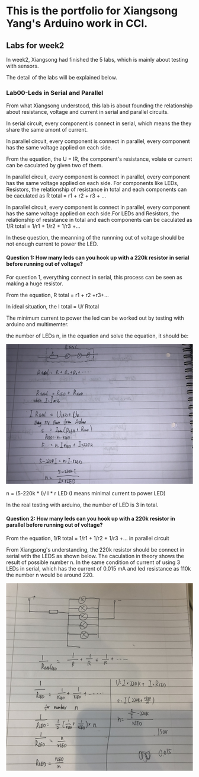 # This is the portfolio for Xiangsong Yang's Arduino work in CCI.

## Labs for week2

In week2, Xiangsong had finished the 5 labs, which is mainly about testing with sensors.

The detail of the labs will be explained below.

### Lab00-Leds in Serial and Parallel
From what Xiangsong understood, this lab is about founding the relationship about resistance, voltage and current in serial and parallel circuits.

In serial circuit, every component is connect in serial, which means the they share the same amont of current. 

In parallel circuit, every component is connect in parallel, every component has the same voltage applied on each side.

From the equation, the U = IR, the component's resistance, volate or current can be caculated by given two of them.

In parallel circuit, every component is connect in parallel, every component has the same voltage applied on each side. For components like LEDs, Resistors, the relationship of resistance in total and each components can be caculated as 
R total = r1 + r2 + r3 + ...

In parallel circuit, every component is connect in parallel, every component has the same voltage applied on each side.For LEDs and Resistors, the relationship of resistance in total and each components can be caculated as 
1/R total = 1/r1 + 1/r2 + 1/r3 +...

In these question, the meanning of the runnning out of voltage should be not enough current to power the LED.

#### Question 1: How many leds can you hook up with a 220k resistor in serial before running out of voltage?
For question 1, everything connect in serial, this process can be seen as making a huge resistor.

From the equation, R total = r1 + r2 +r3+...

In ideal situation, the I total = U/ Rtotal

The minimum current to power the led can be worked out by testing with arduino and multimemter.

the number of LEDs n, in the equation and solve the equation, it should be:

![alt text](https://github.com/xiangsong-yang/Arduino-for-CCI/blob/master/images/Serial_caculation.JPG?raw=true)

n = (5-220k * I)/ I * r LED  (I means minimal current to power LED)

In the real testing with arduino, the number of LED is 3 in total.

#### Question 2: How many leds can you hook up with a 220k resistor in parallel before running out of voltage?
From the equation, 1/R total = 1/r1 + 1/r2 + 1/r3 +... in parallel circuit

From Xiangsong's understanding, the 220k resistor should be connect in serial with the LEDS as shown below. The caculation in theory shows the result of possible number n. In the same condition of current of using 3 LEDs in serial, which has the current of 0.015 mA and led resistance as 110k the number n would be around 220.

![alt text](https://github.com/xiangsong-yang/Arduino-for-CCI/blob/master/images/Parallel_caculation.JPG?raw=true)

